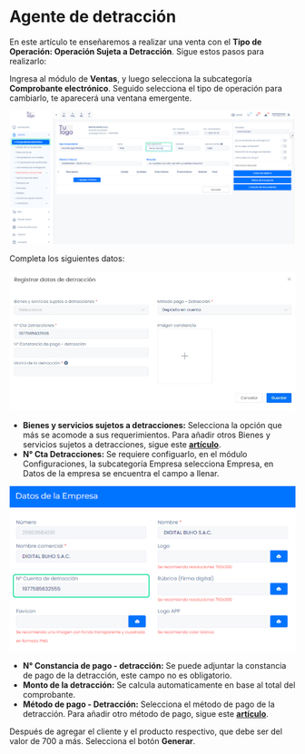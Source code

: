 # Agente de detracción

En este artículo te enseñaremos a realizar una venta con el **Tipo de Operación: Operación Sujeta a Detracción**.  Sigue estos pasos para realizarlo:

Ingresa al módulo de **Ventas**, y luego selecciona la subcategoría **Comprobante electrónico**. Seguido selecciona el tipo de operación para cambiarlo, te aparecerá una ventana emergente.

![Alt text](img/Tipodeoperacin.jpg)

 Completa los siguientes datos:

![Alt text](img/Tipodeoperacin2.jpg)

- **Bienes y servicios sujetos a detracciones:** Selecciona la opción que más se acomode a sus requerimientos. Para añadir otros Bienes y servicios sujetos a detracciones, sigue este **[artículo](https://fastura.github.io/documentacion/configuracion/Sunat-Listado-de-tipos-de-detracciones)**.
- **N° Cta Detracciones:** Se requiere configuarlo, en el módulo Configuraciones, la subcategoría Empresa selecciona Empresa, en Datos de la empresa se encuentra el campo a llenar.

![Alt text](img/Tipodeoperacin3.jpg)

- **N° Constancia de pago - detracción:** Se puede adjuntar la constancia de pago de la detracción, este campo no es obligatorio.
- **Monto de la detracción:** Se calcula automaticamente en base al total del comprobante.
- **Método de pago - Detracción:** Selecciona el método de pago de la detracción. Para añadir otro método de pago, sigue este **[artículo](https://fastura.github.io/documentacion/configuracion/Ingresos-egresos-listado-de-metodos-de-pago)**.

Después de agregar el cliente y el producto respectivo, que debe ser del valor de 700 a más. Selecciona el botón **Generar**.
